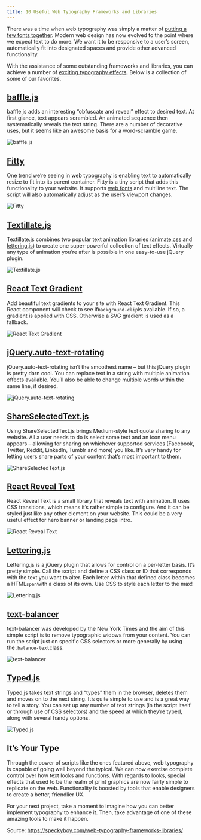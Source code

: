 ```yaml
---
title: 10 Useful Web Typography Frameworks and Libraries
---
```


There was a time when web typography was simply a matter of [putting a few fonts together](https://speckyboy.com/the-subliminal-connotations-of-our-font-choices/). Modern web design has now evolved to the point where we expect text to do more. We want it to be responsive to a user’s screen, automatically fit into designated spaces and provide other advanced functionality.

With the assistance of some outstanding frameworks and libraries, you can achieve a number of [exciting typography effects](https://speckyboy.com/jquery-typography-plugins/). Below is a collection of some of our favorites.

## [baffle.js](https://github.com/camwiegert/baffle)

baffle.js adds an interesting “obfuscate and reveal” effect to desired text. At first glance, text appears scrambled. An animated sequence then systematically reveals the text string. There are a number of decorative uses, but it seems like an awesome basis for a word-scramble game.

![](https://speckyboy.com/wp-content/uploads/2017/08/web-typography-libraries-01.png "baffle.js")

## [Fitty](https://github.com/rikschennink/fitty)

One trend we’re seeing in web typography is enabling text to automatically resize to fit into its parent container. Fitty is a tiny script that adds this functionality to your website. It supports [web fonts](https://speckyboy.com/free-web-fonts/) and multiline text. The script will also automatically adjust as the user’s viewport changes.

![](https://speckyboy.com/wp-content/uploads/2017/08/web-typography-libraries-02.png "Fitty")

## [Textillate.js](http://textillate.js.org/)

Textillate.js combines two popular text animation libraries \([animate.css](http://daneden.me/animate) and [lettering.js](http://letteringjs.com/)\) to create one super-powerful collection of text effects. Virtually any type of animation you’re after is possible in one easy-to-use jQuery plugin.

![](https://speckyboy.com/wp-content/uploads/2017/08/web-typography-libraries-03.png "Textillate.js")

## [React Text Gradient](http://javier.xyz/react-textgradient/)

Add beautiful text gradients to your site with React Text Gradient. This React component will check to see if`background-clip`is available. If so, a gradient is applied with CSS. Otherwise a SVG gradient is used as a fallback.

![](https://speckyboy.com/wp-content/uploads/2017/08/web-typography-libraries-04.png "React Text Gradient")

## [jQuery.auto-text-rotating](https://github.com/Arttse/jquery.auto-text-rotating)

jQuery.auto-text-rotating isn’t the smoothest name – but this jQuery plugin is pretty darn cool. You can replace text in a string with multiple animation effects available. You’ll also be able to change multiple words within the same line, if desired.

![](https://speckyboy.com/wp-content/uploads/2017/08/web-typography-libraries-05.png "jQuery.auto-text-rotating")

## [ShareSelectedText.js](https://github.com/VincentLoy/share-selected-text)

Using ShareSelectedText.js brings Medium-style text quote sharing to any website. All a user needs to do is select some text and an icon menu appears – allowing for sharing on whichever supported services \(Facebook, Twitter, Reddit, LinkedIn, Tumblr and more\) you like. It’s very handy for letting users share parts of your content that’s most important to them.

![](https://speckyboy.com/wp-content/uploads/2017/08/web-typography-libraries-06.png "ShareSelectedText.js")

## [React Reveal Text](https://github.com/adrianmcli/react-reveal-text)

React Reveal Text is a small library that reveals text with animation. It uses CSS transitions, which means it’s rather simple to configure. And it can be styled just like any other element on your website. This could be a very useful effect for hero banner or landing page intro.

![](https://speckyboy.com/wp-content/uploads/2017/08/web-typography-libraries-07.jpg "React Reveal Text")

## [Lettering.js](http://letteringjs.com/)

Lettering.js is a jQuery plugin that allows for control on a per-letter basis. It’s pretty simple. Call the script and define a CSS class or ID that corresponds with the text you want to alter. Each letter within that defined class becomes a HTML`span`with a class of its own. Use CSS to style each letter to the max!

![](https://speckyboy.com/wp-content/uploads/2017/08/web-typography-libraries-08.png "Lettering.js")

## [text-balancer](https://github.com/NYTimes/text-balancer)

text-balancer was developed by the New York Times and the aim of this simple script is to remove typographic widows from your content. You can run the script just on specific CSS selectors or more generally by using the`.balance-text`class.

![](https://speckyboy.com/wp-content/uploads/2017/08/web-typography-libraries-09.png "text-balancer")

## [Typed.js](https://github.com/mattboldt/typed.js/)

Typed.js takes text strings and “types” them in the browser, deletes them and moves on to the next string. It’s quite simple to use and is a great way to tell a story. You can set up any number of text strings \(in the script itself or through use of CSS selectors\) and the speed at which they’re typed, along with several handy options.

![](https://speckyboy.com/wp-content/uploads/2017/08/web-typography-libraries-10.jpg "Typed.js")

## It’s Your Type

Through the power of scripts like the ones featured above, web typography is capable of going well beyond the typical. We can now exercise complete control over how text looks and functions. With regards to looks, special effects that used to be the realm of print graphics are now fairly simple to replicate on the web. Functionality is boosted by tools that enable designers to create a better, friendlier UX.

For your next project, take a moment to imagine how you can better implement typography to enhance it. Then, take advantage of one of these amazing tools to make it happen.

Source: https://speckyboy.com/web-typography-frameworks-libraries/

